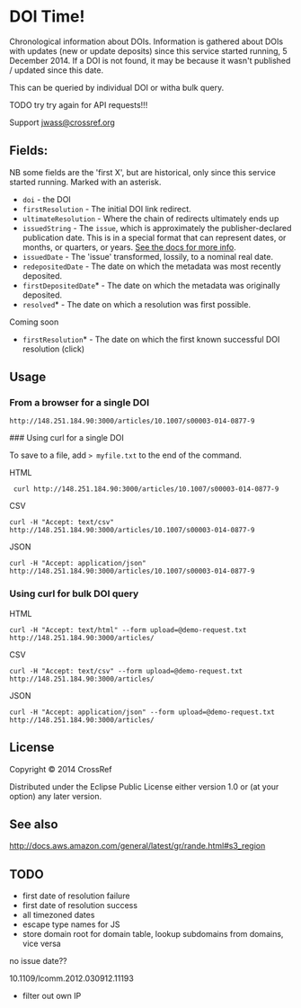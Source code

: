 # DOI Time!

Chronological information about DOIs. Information is gathered about DOIs with updates (new or update deposits) since this service started running, 5 December 2014. If a DOI is not found, it may be because it wasn't published / updated since this date.

This can be queried by individual DOI or witha bulk query.

TODO try try again for API requests!!!

Support jwass@crossref.org

## Fields:

NB some fields are the 'first X', but are historical, only since this service started running. Marked with an asterisk.

 - `doi` - the DOI
 - `firstResolution` - The initial DOI link redirect.
 - `ultimateResolution` - Where the chain of redirects ultimately ends up
 - `issuedString` - The `issue`, which is approximately the publisher-declared publication date. This is in a special format that can represent dates, or months, or quarters, or years. [See the docs for more info](https://github.com/CrossRef/util#date). 
 - `issuedDate` - The 'issue' transformed, lossily, to a nominal real date.
 - `redepositedDate` - The date on which the metadata was most recently deposited.
 - `firstDepositedDate`* - The date on which the metadata was originally deposited. 
 - `resolved`* - The date on which a resolution was first possible. 

Coming soon

 - `firstResolution`* - The date on which the first known successful DOI resolution (click)

## Usage

### From a browser for a single DOI

    http://148.251.184.90:3000/articles/10.1007/s00003-014-0877-9

### Using curl for a single DOI

To save to a file, add `> myfile.txt` to the end of the command.

HTML

     curl http://148.251.184.90:3000/articles/10.1007/s00003-014-0877-9

CSV

    curl -H "Accept: text/csv" http://148.251.184.90:3000/articles/10.1007/s00003-014-0877-9

JSON

    curl -H "Accept: application/json" http://148.251.184.90:3000/articles/10.1007/s00003-014-0877-9


### Using curl for bulk DOI query

HTML

    curl -H "Accept: text/html" --form upload=@demo-request.txt  http://148.251.184.90:3000/articles/

CSV

    curl -H "Accept: text/csv" --form upload=@demo-request.txt  http://148.251.184.90:3000/articles/

JSON

    curl -H "Accept: application/json" --form upload=@demo-request.txt  http://148.251.184.90:3000/articles/

## License

Copyright © 2014 CrossRef

Distributed under the Eclipse Public License either version 1.0 or (at
your option) any later version.


## See also

http://docs.aws.amazon.com/general/latest/gr/rande.html#s3_region

## TODO

- first date of resolution failure
- first date of resolution success
- all timezoned dates
- escape type names for JS
- store domain root for domain table, lookup subdomains from domains, vice versa

no issue date??

10.1109/lcomm.2012.030912.11193

- filter out own IP


